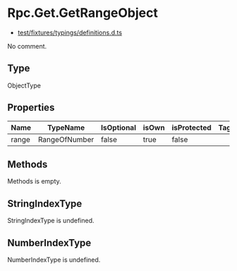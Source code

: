 # Rpc.Get.GetRangeObject

* [test/fixtures/typings/definitions.d.ts](/test/fixtures/typings/definitions.d.ts#L82)

No comment.

## Type

ObjectType

## Properties

Name|TypeName|IsOptional|isOwn|isProtected|Tags|Comment
---|---|---|---|---|---|---
range|RangeOfNumber|false|true|false||

## Methods

Methods is empty.

## StringIndexType

StringIndexType is undefined.

## NumberIndexType

NumberIndexType is undefined.

